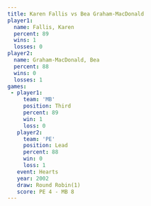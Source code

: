 ```yaml
---
title: Karen Fallis vs Bea Graham-MacDonald
player1:                     
  name: Fallis, Karen        
  percent: 89                
  wins: 1                    
  losses: 0                  
player2:                     
  name: Graham-MacDonald, Bea
  percent: 88                
  wins: 0                    
  losses: 1                  
games:
 - player1:         
     team: 'MB'     
     position: Third
     percent: 89    
     win: 1         
     loss: 0        
   player2:        
     team: 'PE'    
     position: Lead
     percent: 88   
     win: 0        
     loss: 1       
   event: Hearts       
   year: 2002          
   draw: Round Robin(1)
   score: PE 4 - MB 8  
---
```

